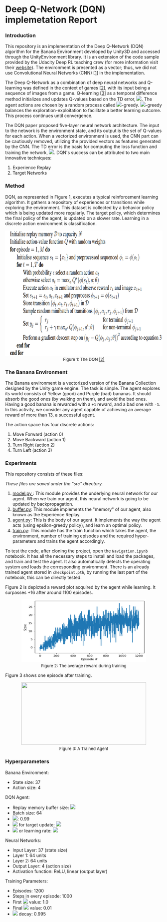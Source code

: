 # Deep Q-Network (DQN) implemetation Report

### Introduction
This repository is an implementation of the Deep Q-Network (DQN) algorithm for the Banana Environment developed by Unity3D and accessed through the UnityEnvironment library. It is an extension of the code sample provided by the Udacity Deep RL teaching crew (for more information visit their [website](https://www.udacity.com/course/deep-reinforcement-learning-nanodegree--nd893)). The environment is presented as a vector; thus, we did not use Convolutional Neural Networks (CNN) \[[1](http://yann.lecun.com/exdb/publis/pdf/lecun-99.pdf)\] in the implementation.

The Deep Q-Network as a combination of deep neural networks and Q-learning was defined in the context of games \[[2](https://arxiv.org/abs/1312.5602)\], with its input being a sequence of images from a game. Q-learning \[[3](https://link.springer.com/article/10.1007%2FBF00992698)\] as a temporal difference method initializes and updates Q-values based on the TD error, <img src="https://render.githubusercontent.com/render/math?math=Q(s,a) \leftarrow Q(s,a) %2B \alpha [R %2B \gamma \max Q(s',a') - Q(s,a)]">. The agent actions are chosen by a random process called <img src="https://render.githubusercontent.com/render/math?math=\epsilon">-greedy. <img src="https://render.githubusercontent.com/render/math?math=\epsilon">-greedy balances the exploration-exploitation to facilitate a better learning outcome. This process continues until convergence.

The DQN paper proposed five-layer neural network architecture. The input to the network is the environment state, and its output is the set of Q-values for each action. When a vectorized environment is used, the CNN part can be cautiously removed, utilizing the provided vectors as features generated by the CNN. The TD error is the basis for computing the loss function and training the network, <img src="https://render.githubusercontent.com/render/math?math=L(\theta) \leftarrow (r %2B \gamma \max Q(s', a':\theta^{-}) - Q(s,a:\theta))^2">. DQN's success can be attributed to two main innovative techniques:
1. Experience Replay
2. Target Networks

### Method
DQN, as represented in Figure 1, executes a typical reinforcement learning algorithm. It gathers a repository of experiences or transitions while exploring the environment. This dataset is collected by a behavior policy which is being updated more regularly. The target policy, which determines the final policy of the agent, is updated on a slower rate. Learning in a discrete action environment is classification.

<center><img src="https://raw.githubusercontent.com/FredAmouzgar/DQN_PyTorch/master/pics/DQN_algorithm.png" width="800" height="400">
<br><font size=2>Figure 1: The DQN <a href="https://arxiv.org/abs/1312.5602">[2]</a></font></center>

### The Banana Environment
The Banana environment is a vectorized version of the Banana Collection designed by the Unity game engine. The task is simple. The agent explores its world consists of Yellow (good) and Purple (bad) bananas. It should absorb the good ones (by walking on them), and avoid the bad ones. Having a good banana is rewarded with a `+1` reward, and a bad one with `-1`. In this activity, we consider any agent capable of achieving an average reward of more than 13, a successful agent.

The action space has four discrete actions:
1. Move Forward (action 0)
2. Move Backward (action 1)
3. Turn Right (action 2)
4. Turn Left (action 3)

### Experiments
This repository consists of these files:

*These files are saved under the "src" directory.*
1. <ins> model.py </ins>: This module provides the underlying neural network for our agent. When we train our agent, this neural network is going to be updated by backpropagation.
2. <ins>buffer.py</ins>: This module implements the "memory" of our agent, also known as the Experience Replay.
3. <ins>agent.py</ins>: This is the body of our agent. It implements the way the agent acts (using epsilon-greedy policy), and learn an optimal policy.
4. <ins>train.py</ins>: This module has the train function which takes the agent, the environment, number of training episodes and the required hyper-parameters and trains the agent accordingly.

To test the code, after cloning the project, open the `Navigation.ipynb` notebook. It has all the necessary steps to install and load the packages, and train and test the agent. It also automatically detects the operating system and loads the corresponding environment. There is an already trained agent stored in `checkpoint.pth`, by running the last part of the notebook, this can be directly tested.

Figure 2 is depicted a reward plot acquired by the agent while learning. It surpasses +16 after around 1100 episodes.
<center><img src="https://github.com/FredAmouzgar/DQN_PyTorch/raw/master/pics/DQN_reward_plot.png" width="400" height="200">
<br><font size=2>Figure 2: The average reward during training</font></center>

Figure 3 shows one episode after training.

<center><Img src="https://github.com/FredAmouzgar/DQN_PyTorch/raw/master/pics/BananaAgent.gif" width="400" height="200">
<br><font size=2>Figure 3: A Trained Agent</font></center>

### Hyperparameters
Banana Environment:
- State size: 37
- Action size: 4


DQN Agent:
- Replay memory buffer size: <img src="https://render.githubusercontent.com/render/math?math=10 ^ 5">
- Batch size: 64
- <img src="https://render.githubusercontent.com/render/math?math=\gamma">: 0.99
- <img src="https://render.githubusercontent.com/render/math?math=\tau"> for target update: <img src="https://render.githubusercontent.com/render/math?math=10^{-3}">
- <img src="https://render.githubusercontent.com/render/math?math=\alpha"> or learning rate: <img src="https://render.githubusercontent.com/render/math?math=5\times 10 ^ {-4}">

Neural Networks:
- Input Layer: 37 (state size)
- Layer 1: 64 units
- Layer 2: 64 units
- Output Layer: 4 (action size)
- Activation function: ReLU, linear (output layer)

Training Parameters:
- Episodes: 1200
- Steps in every episode: 1000
- First <img src="https://render.githubusercontent.com/render/math?math=\epsilon"> value: 1.0
- Final <img src="https://render.githubusercontent.com/render/math?math=\epsilon"> value: 0.01
- <img src="https://render.githubusercontent.com/render/math?math=\epsilon"> decay: 0.995